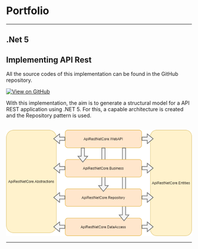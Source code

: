 # Portfolio
---

## .Net 5 

## Implementing API Rest

All the source codes of this implementation can be found in the GitHub repository.

[![View on GitHub](https://img.shields.io/badge/GitHub-View_on_GitHub-blue?logo=GitHub)](https://github.com/jmcorbera/ApiRestNetCore.git)

With this implementation, the aim is to generate a structural model for a API REST application using .NET 5. For this, a capable architecture is created and the Repository pattern is used.

<br><img src="images/Layered Architecture.png?raw=true"/><br>

---
<!-- Remove above link if you don't want to attibute -->
